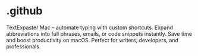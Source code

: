 # .github
TextExpaster Mac – automate typing with custom shortcuts. Expand abbreviations into full phrases, emails, or code snippets instantly. Save time and boost productivity on macOS. Perfect for writers, developers, and professionals.

